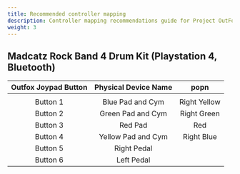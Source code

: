 ```yaml
---
title: Recommended controller mapping
description: Controller mapping recommendations guide for Project OutFox.
weight: 3
---
```

## Madcatz Rock Band 4 Drum Kit (Playstation 4, Bluetooth)
| Outfox Joypad Button | Physical Device Name |     popn     |
|:--------------------:|:--------------------:|:------------:|
|                      |                      |              |
|       Button 1       |   Blue Pad and Cym   | Right Yellow |
|       Button 2       |   Green Pad and Cym  |  Right Green |
|       Button 3       |        Red Pad       |      Red     |
|       Button 4       |  Yellow Pad and Cym  |  Right Blue  |
|       Button 5       |      Right Pedal     |              |
|       Button 6       |      Left Pedal      |              |
